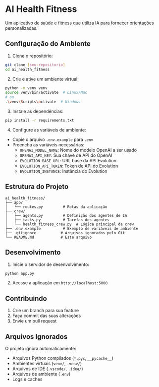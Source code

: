 # AI Health Fitness

Um aplicativo de saúde e fitness que utiliza IA para fornecer orientações personalizadas.

## Configuração do Ambiente

1. Clone o repositório:
```bash
git clone [seu-repositorio]
cd ai_health_fitness
```

2. Crie e ative um ambiente virtual:
```bash
python -m venv venv
source venv/bin/activate  # Linux/Mac
# ou
.\venv\Scripts\activate  # Windows
```

3. Instale as dependências:
```bash
pip install -r requirements.txt
```

4. Configure as variáveis de ambiente:
- Copie o arquivo `.env.example` para `.env`
- Preencha as variáveis necessárias:
  - `OPENAI_MODEL_NAME`: Nome do modelo OpenAI a ser usado
  - `OPENAI_API_KEY`: Sua chave de API do OpenAI
  - `EVOLUTION_BASE_URL`: URL base da API Evolution
  - `EVOLUTION_API_TOKEN`: Token de API do Evolution
  - `EVOLUTION_INSTANCE`: Instância do Evolution

## Estrutura do Projeto

```
ai_health_fitness/
├── app/
│   └── routes.py         # Rotas da aplicação
├── crew/
│   ├── agents.py         # Definição dos agentes de IA
│   ├── tasks.py          # Tarefas dos agentes
│   └── health_fitness_crew.py  # Lógica principal da crew
├── .env.example          # Exemplo de variáveis de ambiente
├── .gitignore           # Arquivos ignorados pelo Git
└── README.md            # Este arquivo
```

## Desenvolvimento

1. Inicie o servidor de desenvolvimento:
```bash
python app.py
```

2. Acesse a aplicação em `http://localhost:5000`

## Contribuindo

1. Crie um branch para sua feature
2. Faça commit das suas alterações
3. Envie um pull request

## Arquivos Ignorados

O projeto ignora automaticamente:
- Arquivos Python compilados (`*.pyc`, `__pycache__`)
- Ambientes virtuais (`venv/`, `.venv/`)
- Arquivos de IDE (`.vscode/`, `.idea/`)
- Arquivos de ambiente (`.env`)
- Logs e caches
